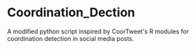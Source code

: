 # Coordination_Dection
A modified python script inspired by CoorTweet's R modules for coordination detection in social media posts.
